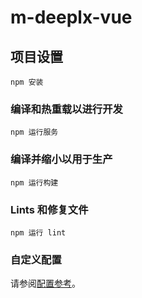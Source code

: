 # m-deeplx-vue

## 项目设置
````
npm 安装
````

### 编译和热重载以进行开发
````
npm 运行服务
````

### 编译并缩小以用于生产
````
npm 运行构建
````

### Lints 和修复文件
````
npm 运行 lint
````

### 自定义配置
请参阅[配置参考](https://cli.vuejs.org/config/)。
